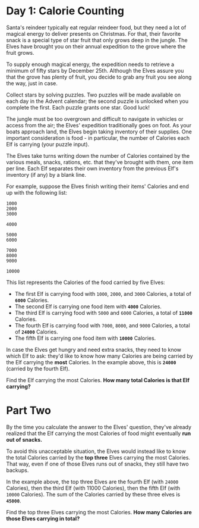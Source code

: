 # Day 1: Calorie Counting

Santa's reindeer typically eat regular reindeer food, but they need a lot of magical energy to deliver presents on Christmas. For that, their favorite snack is a special type of star fruit that only grows deep in the jungle. The Elves have brought you on their annual expedition to the grove where the fruit grows.

To supply enough magical energy, the expedition needs to retrieve a minimum of fifty stars by December 25th. Although the Elves assure you that the grove has plenty of fruit, you decide to grab any fruit you see along the way, just in case.

Collect stars by solving puzzles. Two puzzles will be made available on each day in the Advent calendar; the second puzzle is unlocked when you complete the first. Each puzzle grants one star. Good luck!

The jungle must be too overgrown and difficult to navigate in vehicles or access from the air; the Elves' expedition traditionally goes on foot. As your boats approach land, the Elves begin taking inventory of their supplies. One important consideration is food - in particular, the number of Calories each Elf is carrying (your puzzle input).

The Elves take turns writing down the number of Calories contained by the various meals, snacks, rations, etc. that they've brought with them, one item per line. Each Elf separates their own inventory from the previous Elf's inventory (if any) by a blank line.

For example, suppose the Elves finish writing their items' Calories and end up with the following list:

```
1000
2000
3000

4000

5000
6000

7000
8000
9000

10000
```

This list represents the Calories of the food carried by five Elves:

- The first Elf is carrying food with `1000`, `2000`, and `3000` Calories, a total of <strong>`6000`</strong> Calories.
- The second Elf is carrying one food item with <strong>`4000`</strong> Calories.
- The third Elf is carrying food with `5000` and `6000` Calories, a total of <strong>`11000`</strong> Calories.
- The fourth Elf is carrying food with `7000`, `8000`, and `9000` Calories, a total of <strong>`24000`</strong> Calories.
- The fifth Elf is carrying one food item with <strong>`10000`</strong> Calories.

In case the Elves get hungry and need extra snacks, they need to know which Elf to ask: they'd like to know how many Calories are being carried by the Elf carrying the <strong>most</strong> Calories. In the example above, this is <strong>`24000`</strong> (carried by the fourth Elf).

Find the Elf carrying the most Calories. <strong>How many total Calories is that Elf carrying?</strong>

# Part Two

By the time you calculate the answer to the Elves' question, they've already realized that the Elf carrying the most Calories of food might eventually <strong>run out of snacks.</strong>

To avoid this unacceptable situation, the Elves would instead like to know the total Calories carried by the <strong>top three</strong> Elves carrying the most Calories. That way, even if one of those Elves runs out of snacks, they still have two backups.

In the example above, the top three Elves are the fourth Elf (with `24000` Calories), then the third Elf (with 11000 Calories), then the fifth Elf (with `10000` Calories). The sum of the Calories carried by these three elves is <strong>`45000`</strong>.

Find the top three Elves carrying the most Calories. <strong>How many Calories are those Elves carrying in total?</strong>
